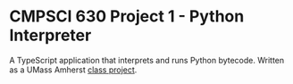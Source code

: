 CMPSCI 630 Project 1 - Python Interpreter
=========================================

A TypeScript application that interprets and runs Python bytecode. Written as a UMass Amherst [class project](http://emeryberger.com/teaching/systems/systems-project-1/).
